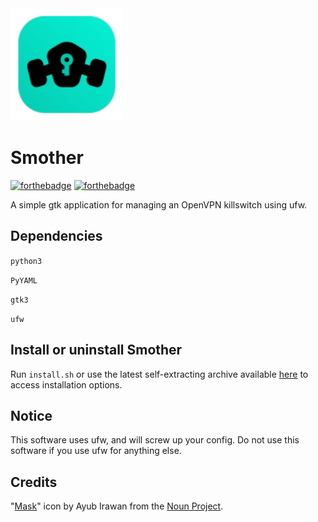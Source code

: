 <img width="180" src="https://raw.githubusercontent.com/Corewala/Smother/c4b2f5b87048a58b6f9fa70552a331d8a71ce6f4/smother.svg" />

# Smother
[![forthebadge](https://forthebadge.com/images/badges/made-with-python.svg)](https://github.com/Corewala/Smother)
[![forthebadge](https://forthebadge.com/images/badges/it-works-why.svg)](https://github.com/Corewala/Smother)

A simple gtk application for managing an OpenVPN killswitch using ufw.

## Dependencies
`python3`

`PyYAML`

`gtk3`

`ufw`

## Install or uninstall Smother
Run `install.sh` or use the latest self-extracting archive available [here](https://github.com/Corewala/Smother/releases/latest) to access installation options.

## Notice
This software uses ufw, and will screw up your config. Do not use this software if you use ufw for anything else.

## Credits
"[Mask](https://thenounproject.com/ayub12/collection/jumpicon-pest-control-glyph/?i=2278085)" icon by Ayub Irawan from the [Noun Project](https://thenounproject.com/).
